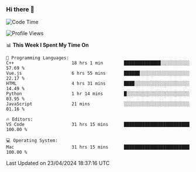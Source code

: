### Hi there 👋

<!--START_SECTION:waka-->
![Code Time](http://img.shields.io/badge/Code%20Time-496%20hrs%2014%20mins-blue)

![Profile Views](http://img.shields.io/badge/Profile%20Views-36-blue)

📊 **This Week I Spent My Time On** 

```text
💬 Programming Languages: 
C++                      18 hrs 1 min        ██████████████░░░░░░░░░░░   57.69 % 
Vue.js                   6 hrs 55 mins       ██████░░░░░░░░░░░░░░░░░░░   22.17 % 
HTML                     4 hrs 31 mins       ████░░░░░░░░░░░░░░░░░░░░░   14.49 % 
Python                   1 hr 14 mins        █░░░░░░░░░░░░░░░░░░░░░░░░   03.95 % 
JavaScript               21 mins             ░░░░░░░░░░░░░░░░░░░░░░░░░   01.16 % 

🔥 Editors: 
VS Code                  31 hrs 15 mins      █████████████████████████   100.00 % 

💻 Operating System: 
Mac                      31 hrs 15 mins      █████████████████████████   100.00 % 
```


 Last Updated on 23/04/2024 18:37:16 UTC
<!--END_SECTION:waka-->

<!--
**JackeyHua-SJTU/JackeyHua-SJTU** is a ✨ _special_ ✨ repository because its `README.md` (this file) appears on your GitHub profile.

Here are some ideas to get you started:

- 🔭 I’m currently working on ...
- 🌱 I’m currently learning ...
- 👯 I’m looking to collaborate on ...
- 🤔 I’m looking for help with ...
- 💬 Ask me about ...
- 📫 How to reach me: ...
- 😄 Pronouns: ...
- ⚡ Fun fact: ...
-->
